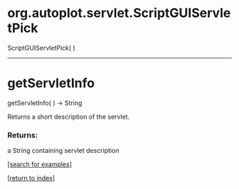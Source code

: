 # org.autoplot.servlet.ScriptGUIServletPick
ScriptGUIServletPick( )


***
<a name="getServletInfo"></a>
# getServletInfo
getServletInfo(  ) &rarr; String

Returns a short description of the servlet.

### Returns:
a String containing servlet description

<a href="https://github.com/autoplot/dev/search?q=getServletInfo&unscoped_q=getServletInfo">[search for examples]</a>

<a href="https://github.com/autoplot/documentation/blob/master/javadoc/index-all.md">[return to index]</a>


